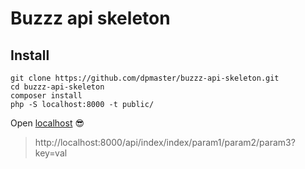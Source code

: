 Buzzz api skeleton
=========

Install
-------
```
git clone https://github.com/dpmaster/buzzz-api-skeleton.git
cd buzzz-api-skeleton
composer install
php -S localhost:8000 -t public/
```
Open [localhost](http://localhost:8000/api/index/index/param1/param2/param3?key=val) :sunglasses:
>http://localhost:8000/api/index/index/param1/param2/param3?key=val


